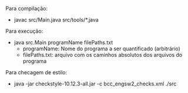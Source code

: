 Para compilação:

- javac src/Main.java src/tools/*.java

Para execução:

- java src.Main programName filePaths.txt
    - programName: Nome do programa a ser quantificado (arbitrário)
    - filePaths.txt: arquivo com os caminhos absolutos dos arquivos do programa

Para checagem de estilo:

- java -jar checkstyle-10.12.3-all.jar -c bcc_engsw2_checks.xml ./src
